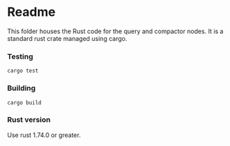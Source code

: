 # Readme
This folder houses the Rust code for the query and compactor nodes. It is a standard rust crate managed using cargo.

### Testing
`cargo test`

### Building
`cargo build`


### Rust version
Use rust 1.74.0 or greater. 
